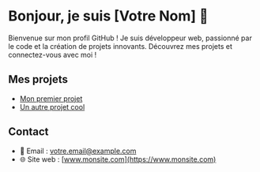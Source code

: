 # Bonjour, je suis [Votre Nom] 👋

Bienvenue sur mon profil GitHub ! Je suis développeur web, passionné par le code et la création de projets innovants. Découvrez mes projets et connectez-vous avec moi !

## Mes projets
- [Mon premier projet](https://github.com/votre-utilisateur/mon-premier-projet)
- [Un autre projet cool](https://github.com/votre-utilisateur/autre-projet)

## Contact
- 📧 Email : [votre.email@example.com](mailto:votre.email@example.com)
- 🌐 Site web : [www.monsite.com](https://www.monsite.com)
